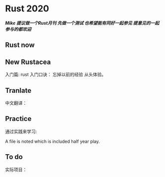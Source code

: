 # Rust 2020

***Mike 提议做一个Rust月刊 先做一个测试 也希望能有同好一起参见 提意见的一起参与的都欢迎***

## Rust now



## New Rustacea

入门篇:
    rust 入门口诀： 忘掉以前的经验 从头体验。


## Tranlate

中文翻译：

## Practice

通过实践来学习:

A file is noted which is included half year play.

## To do

实际项目：

## 
